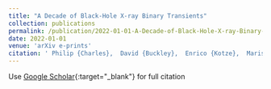 ```yaml
---
title: "A Decade of Black-Hole X-ray Binary Transients"
collection: publications
permalink: /publication/2022-01-01-A-Decade-of-Black-Hole-X-ray-Binary-Transients
date: 2022-01-01
venue: 'arXiv e-prints'
citation: ' Philip {Charles},  David {Buckley},  Enrico {Kotze},  Marissa {Kotze},  Jessymol {Thomas},  Poshak {Gandhi},  John {Paice},  Jean-Pierre {Lasota},  James {Matthews},  James {Steiner}, &quot;A Decade of Black-Hole X-ray Binary Transients.&quot; arXiv e-prints, 2022.'
---
```

Use [Google Scholar](https://scholar.google.com/scholar?q=A+Decade+of+Black+Hole+X+ray+Binary+Transients){:target="_blank"} for full citation